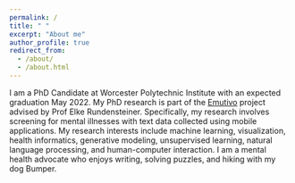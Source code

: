 ```yaml
---
permalink: /
title: " "
excerpt: "About me"
author_profile: true
redirect_from: 
  - /about/
  - /about.html
---
```


I am a PhD Candidate at Worcester Polytechnic Institute with an expected graduation May 2022. My PhD research is part of the [Emutivo](https://emutivo.wpi.edu) project advised by Prof Elke Rundensteiner. Specifically, my research involves screening for mental illnesses with text data collected using mobile applications. My research interests include machine learning, visualization, health informatics, generative modeling, unsupervised learning, natural language processing, and human-computer interaction. I am a mental health advocate who enjoys writing, solving puzzles, and hiking with my dog Bumper. 






